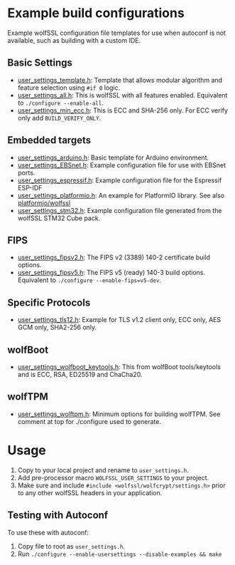 # Example build configurations

Example wolfSSL configuration file templates for use when autoconf is not available,
such as building with a custom IDE.

## Basic Settings

* [user_settings_template.h](user_settings_template.h): Template that allows modular algorithm and feature selection using `#if 0` logic.
* [user_settings_all.h](./user_settings_all.h): This is wolfSSL with all features enabled. Equivalent to `./configure --enable-all`.
* [user_settings_min_ecc.h](./user_settings_min_ecc.h): This is ECC and SHA-256 only. For ECC verify only add `BUILD_VERIFY_ONLY`.


## Embedded targets
* [user_settings_arduino.h](./user_settings_arduino.h): Basic template for Arduino environment.
* [user_settings_EBSnet.h](./user_settings_EBSnet.h): Example configuration file for use with EBSnet ports.
* [user_settings_espressif.h](./user_settings_espressif.h): Example configuration file for the Espressif ESP-IDF
* [user_settings_platformio.h](./user_settings_platformio.h): An example for PlatformIO library. See also [platformio/wolfssl](https://registry.platformio.org/libraries/wolfssl/wolfssl)
* [user_settings_stm32.h](./user_settings_stm32.h): Example configuration file generated from the wolfSSL STM32 Cube pack.

## FIPS
* [user_settings_fipsv2.h](./user_settings_fipsv2.h): The FIPS v2 (3389) 140-2 certificate build options.
* [user_settings_fipsv5.h](./user_settings_fipsv5.h): The FIPS v5 (ready) 140-3 build options. Equivalent to `./configure --enable-fips=v5-dev`.

## Specific Protocols
* [user_settings_tls12.h](./user_settings_tls12.h): Example for TLS v1.2 client only, ECC only, AES GCM only, SHA2-256 only.

## wolfBoot
* [user_settings_wolfboot_keytools.h](./user_settings_wolfboot_keytools.h): This from wolfBoot tools/keytools and is ECC, RSA, ED25519 and ChaCha20.

## wolfTPM
* [user_settings_wolftpm.h](./user_settings_wolftpm.h): Minimum options for building wolfTPM. See comment at top for ./configure used to generate.


# Usage

1. Copy to your local project and rename to `user_settings.h`.
2. Add pre-processor macro `WOLFSSL_USER_SETTINGS` to your project.
3. Make sure and include `#include <wolfssl/wolfcrypt/settings.h>` prior to any other wolfSSL headers in your application.

## Testing with Autoconf

To use these with autoconf:

1. Copy file to root as `user_settings.h`.
2. Run `./configure --enable-usersettings --disable-examples && make`
